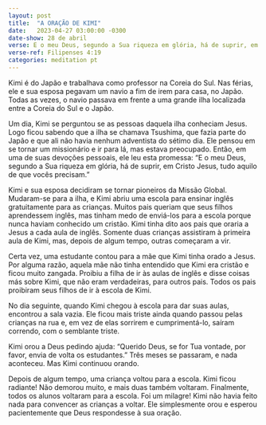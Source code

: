 ```yaml
---
layout: post
title:  "A ORAÇÃO DE KIMI"
date:   2023-04-27 03:00:00 -0300
date-show: 28 de abril
verse: E o meu Deus, segundo a Sua riqueza em glória, há de suprir, em Cristo Jesus, tudo aquilo de que vocês precisam.
verse-ref: Filipenses 4:19
categories: meditation pt
---
```


Kimi é do Japão e trabalhava como professor na Coreia do Sul. Nas férias, ele e sua esposa pegavam um navio a fim de irem para casa, no Japão. Todas as vezes, o navio passava em frente a uma grande ilha localizada entre a Coreia do Sul e o Japão.

Um dia, Kimi se perguntou se as pessoas daquela ilha conheciam Jesus. Logo ficou sabendo que a ilha se chamava Tsushima, que fazia parte do Japão e que ali não havia nenhum adventista do sétimo dia. Ele pensou em se tornar um missionário e ir para lá, mas estava preocupado. Então, em uma de suas devoções pessoais, ele leu esta promessa: “E o meu Deus, segundo a Sua riqueza em glória, há de suprir, em Cristo Jesus, tudo aquilo de que vocês precisam.”

Kimi e sua esposa decidiram se tornar pioneiros da Missão Global. Mudaram-se para a ilha, e Kimi abriu uma escola para ensinar inglês gratuitamente para as crianças. Muitos pais queriam que seus filhos aprendessem inglês, mas tinham medo de enviá-los para a escola porque nunca haviam conhecido um cristão. Kimi tinha dito aos pais que oraria a Jesus a cada aula de inglês. Somente duas crianças assistiram à primeira aula de Kimi, mas, depois de algum tempo, outras começaram a vir.

Certa vez, uma estudante contou para a mãe que Kimi tinha orado a Jesus. Por alguma razão, aquela mãe não tinha entendido que Kimi era cristão e ficou muito zangada. Proibiu a filha de ir às aulas de inglês e disse coisas más sobre Kimi, que não eram verdadeiras, para outros pais. Todos os pais proibiram seus filhos de ir à escola de Kimi.

No dia seguinte, quando Kimi chegou à escola para dar suas aulas, encontrou a sala vazia. Ele ficou mais triste ainda quando passou pelas crianças na rua e, em vez de elas sorrirem e cumprimentá-lo, saíram correndo, com o semblante triste.

Kimi orou a Deus pedindo ajuda: “Querido Deus, se for Tua vontade, por favor, envia de volta os estudantes.” Três meses se passaram, e nada aconteceu. Mas Kimi continuou orando.

Depois de algum tempo, uma criança voltou para a escola. Kimi ficou radiante! Não demorou muito, e mais duas também voltaram. Finalmente, todos os alunos voltaram para a escola. Foi um milagre! Kimi não havia feito nada para convencer as crianças a voltar. Ele simplesmente orou e esperou pacientemente que Deus respondesse à sua oração.
